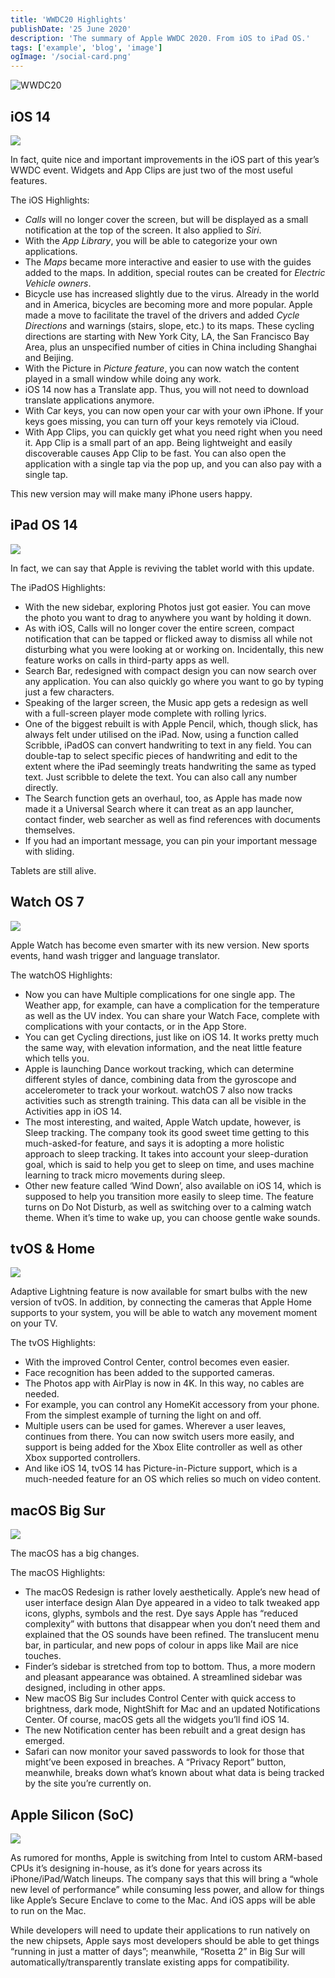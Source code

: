 ```yaml
---
title: 'WWDC20 Highlights'
publishDate: '25 June 2020'
description: 'The summary of Apple WWDC 2020. From iOS to iPad OS.'
tags: ['example', 'blog', 'image']
ogImage: '/social-card.png'
---
```


![WWDC20](../../assets/blog-imgs/wwdc20-wp.webp)

## iOS 14

![](../../assets/blog-imgs/wwdc20-ios.png)

In fact, quite nice and important improvements in the iOS part of this year’s WWDC event. Widgets and App Clips are just two of the most useful features.

The iOS Highlights:

- _Calls_ will no longer cover the screen, but will be displayed as a small notification at the top of the screen. It also applied to _Siri_.
- With the _App Library_, you will be able to categorize your own applications.
- The _Maps_ became more interactive and easier to use with the guides added to the maps. In addition, special routes can be created for _Electric Vehicle owners_.
- Bicycle use has increased slightly due to the virus. Already in the world and in America, bicycles are becoming more and more popular. Apple made a move to facilitate the travel of the drivers and added _Cycle Directions_ and warnings (stairs, slope, etc.) to its maps. These cycling directions are starting with New York City, LA, the San Francisco Bay Area, plus an unspecified number of cities in China including Shanghai and Beijing.
- With the Picture in _Picture feature_, you can now watch the content played in a small window while doing any work.
- iOS 14 now has a Translate app. Thus, you will not need to download translate applications anymore.
- With Car keys, you can now open your car with your own iPhone. If your keys goes missing, you can turn off your keys remotely via iCloud.
- With App Clips, you can quickly get what you need right when you need it. App Clip is a small part of an app. Being lightweight and easily discoverable causes App Clip to be fast. You can also open the application with a single tap via the pop up, and you can also pay with a single tap.

This new version may will make many iPhone users happy.

## iPad OS 14

![](../../assets/blog-imgs/wwdc20-ipados.png)

In fact, we can say that Apple is reviving the tablet world with this update.

The iPadOS Highlights:

- With the new sidebar, exploring Photos just got easier. You can move the photo you want to drag to anywhere you want by holding it down.
- As with iOS, Calls will no longer cover the entire screen, compact notification that can be tapped or flicked away to dismiss all while not disturbing what you were looking at or working on. Incidentally, this new feature works on calls in third-party apps as well.
- Search Bar, redesigned with compact design you can now search over any application. You can also quickly go where you want to go by typing just a few characters.
- Speaking of the larger screen, the Music app gets a redesign as well with a full-screen player mode complete with rolling lyrics.
- One of the biggest rebuilt is with Apple Pencil, which, though slick, has always felt under utilised on the iPad. Now, using a function called Scribble, iPadOS can convert handwriting to text in any field. You can double-tap to select specific pieces of handwriting and edit to the extent where the iPad seemingly treats handwriting the same as typed text. Just scribble to delete the text. You can also call any number directly.
- The Search function gets an overhaul, too, as Apple has made now made it a Universal Search where it can treat as an app launcher, contact finder, web searcher as well as find references with documents themselves.
- If you had an important message, you can pin your important message with sliding.

Tablets are still alive.

## Watch OS 7

![](../../assets/blog-imgs/wwdc20-watch.png)

Apple Watch has become even smarter with its new version. New sports events, hand wash trigger and language translator.

The watchOS Highlights:

- Now you can have Multiple complications for one single app. The Weather app, for example, can have a complication for the temperature as well as the UV index. You can share your Watch Face, complete with complications with your contacts, or in the App Store.
- You can get Cycling directions, just like on iOS 14. It works pretty much the same way, with elevation information, and the neat little feature which tells you.
- Apple is launching Dance workout tracking, which can determine different styles of dance, combining data from the gyroscope and accelerometer to track your workout. watchOS 7 also now tracks activities such as strength training. This data can all be visible in the Activities app in iOS 14.
- The most interesting, and waited, Apple Watch update, however, is Sleep tracking. The company took its good sweet time getting to this much-asked-for feature, and says it is adopting a more holistic approach to sleep tracking. It takes into account your sleep-duration goal, which is said to help you get to sleep on time, and uses machine learning to track micro movements during sleep.
- Other new feature called ‘Wind Down’, also available on iOS 14, which is supposed to help you transition more easily to sleep time. The feature turns on Do Not Disturb, as well as switching over to a calming watch theme. When it’s time to wake up, you can choose gentle wake sounds.

## tvOS & Home

![](../../assets/blog-imgs/wwdc20-tvos.png)

Adaptive Lightning feature is now available for smart bulbs with the new version of tvOS. In addition, by connecting the cameras that Apple Home supports to your system, you will be able to watch any movement moment on your TV.

The tvOS Highlights:

- With the improved Control Center, control becomes even easier.
- Face recognition has been added to the supported cameras.
- The Photos app with AirPlay is now in 4K. In this way, no cables are needed.
- For example, you can control any HomeKit accessory from your phone. From the simplest example of turning the light on and off.
- Multiple users can be used for games. Wherever a user leaves, continues from there. You can now switch users more easily, and support is being added for the Xbox Elite controller as well as other Xbox supported controllers.
- And like iOS 14, tvOS 14 has Picture-in-Picture support, which is a much-needed feature for an OS which relies so much on video content.

## macOS Big Sur

![](../../assets/blog-imgs/wwdc20-macos.png)

The macOS has a big changes.

The macOS Highlights:

- The macOS Redesign is rather lovely aesthetically. Apple’s new head of user interface design Alan Dye appeared in a video to talk tweaked app icons, glyphs, symbols and the rest. Dye says Apple has “reduced complexity” with buttons that disappear when you don’t need them and explained that the OS sounds have been refined. The translucent menu bar, in particular, and new pops of colour in apps like Mail are nice touches.
- Finder’s sidebar is stretched from top to bottom. Thus, a more modern and pleasant appearance was obtained. A streamlined sidebar was designed, including in other apps.
- New macOS Big Sur includes Control Center with quick access to brightness, dark mode, NightShift for Mac and an updated Notifications Center. Of course, macOS gets all the widgets you’ll find iOS 14.
- The new Notification center has been rebuilt and a great design has emerged.
- Safari can now monitor your saved passwords to look for those that might’ve been exposed in breaches. A “Privacy Report” button, meanwhile, breaks down what’s known about what data is being tracked by the site you’re currently on.

## Apple Silicon (SoC)

![](../../assets/blog-imgs/wwdc20-soc.png)

As rumored for months, Apple is switching from Intel to custom ARM-based CPUs it’s designing in-house, as it’s done for years across its iPhone/iPad/Watch lineups. The company says that this will bring a “whole new level of performance” while consuming less power, and allow for things like Apple’s Secure Enclave to come to the Mac. And iOS apps will be able to run on the Mac.

While developers will need to update their applications to run natively on the new chipsets, Apple says most developers should be able to get things “running in just a matter of days”; meanwhile, “Rosetta 2” in Big Sur will automatically/transparently translate existing apps for compatibility.
